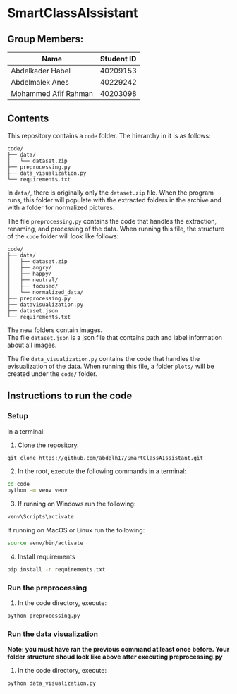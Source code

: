 # SmartClassAIssistant
## Group Members:

| Name | Student ID         |
|------------|--------------|
| Abdelkader Habel      |  40209153  |
| Abdelmalek Anes       | 40229242   |
|     Mohammed Afif Rahman   | 40203098|

## Contents
This repository contains a ```code``` folder. The hierarchy in it is as follows:
```
code/
├── data/
│   └── dataset.zip
├── preprocessing.py
├── data_visualization.py
└── requirements.txt

```
In ```data/```, there is originally only the ```dataset.zip``` file. When the program runs, this folder will populate with the extracted folders in the archive and with a folder for normalized pictures.

The file ```preprocessing.py``` contains the code that handles the extraction, renaming, and processing of the data. When running this file, the structure of the ```code``` folder will look like follows:

```
code/
├── data/
│   ├── dataset.zip
│   ├── angry/
│   ├── happy/
│   ├── neutral/
│   ├── focused/
│   └── normalized_data/
├── preprocessing.py
├── datavisualization.py
├── dataset.json
└── requirements.txt

```
The new folders contain images.  
The file ```dataset.json``` is a json file that contains path and label information about all images.

The file ```data_visualization.py``` contains the code that handles the evisualization of the data. When running this file, a folder ```plots/``` will be created under the ```code/``` folder.


## Instructions to run the code
### Setup
In a terminal:
1. Clone the repository.
```
git clone https://github.com/abdelh17/SmartClassAIssistant.git
```
2. In the root, execute the following commands in a terminal:
```bash
cd code
python -m venv venv
```
3. If running on Windows run the following:
```bash
venv\Scripts\activate
```
If running on MacOS or Linux run the following:
```bash
source venv/bin/activate
```
4. Install requirements
```bash
pip install -r requirements.txt
```
### Run the preprocessing
1. In the code directory, execute:
```bash
python preprocessing.py
```
### Run the data visualization
**Note: you must have ran the previous command at least once before. Your folder structure shoud look like above after executing preprocessing.py**
1. In the code directory, execute:
```bash
python data_visualization.py
```





